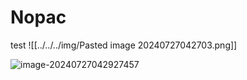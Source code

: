 # Nopac


test
![[../../../img/Pasted image 20240727042703.png]]

![image-20240727042927457](img/image-20240727042927457.png)
